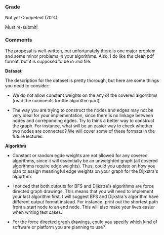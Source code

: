 ### Grade

Not yet Competent (70%)

Must re-submit!


### Comments

The proposal is well-written, but unfortunately there is one major problem and some minor problems in your algorithms. Also, I do like the clean pdf format, but it is supposed to be in .md file.


**Dataset**

The description for the dataset is pretty thorough, but here are some things you need to consider:

- We do not allow constant weights on the any of the covered algorithms (read the comments for the algorithm part).

- The way you are trying to construct the nodes and edges may not be very ideal for your implementation, since there is no linkage between nodes and correponding egdes. Try to think a better way to construct the graph. For instance, what will be an easier way to check whether two nodes are connected? We will cover some of these formats in the future lectures.


**Algorithm**
- Constant or random egde weights are not allowed for any covered algorithms, since it will essentially be an unweighted graph (all covered algorithms require edge weights). Thus, could you update on how you plan to assign meaningful edge weights on your graph for the Dijkstra's algorthm.

- I noticed that both outputs for BFS and Dijkstra's algorithms are force directed graph drawings. This means that you will need to implement your last algorithm first. I will suggest BFS and Dijkstra's algorithm have different output format instead. For instance, print out the shortest path from a start node to an end node. This will also make your lives easier when writing test cases.

- For the force directed graph drawings, could you specify which kind of software or platform you are planning to use?